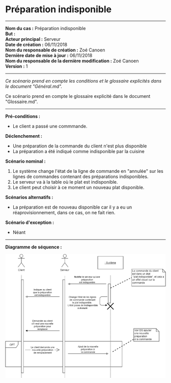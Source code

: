 # Préparation indisponible

---

**Nom du cas :** Préparation indisponible  
**But :**  
**Acteur principal :** Serveur  
**Date de création :** 06/11/2018  
**Nom du responsable de création :** Zoé Canoen  
**Dernière date de mise à jour :** 06/11/2018  
**Nom du responsable de la dernière modification :** Zoé Canoen  
**Version :** 1

---

*Ce scénario prend en compte les conditions et le glossaire explicités dans le document "Général.md".*

Ce scénario prend en compte le glossaire explicité dans le document "Glossaire.md".

------

**Pré-conditions :**  

- Le client a passé une commmande.

**Déclenchement :**

- Une préparation de la commande du client n'est plus disponible
- La préparation a été indiqué comme indisponible par la cuisine

**Scénario nominal :**  

1. Le système change l'état de la ligne de commande en "annulée" sur les lignes de commandes contenant des préparations indisponibles.
2. Le serveur va à la table où le plat est indisponible.
3. Le client peut choisir à ce moment un nouveau plat disponible.

**Scénarios alternatifs :**  

- La préparation est de nouveau disponible car il y a eu un réaprovisionnement, dans ce cas, on ne fait rien.

**Scénario d'exception :**  

- Néant

------

**Diagramme de séquence :**

![GitHub Logo](/Diagrammes_Sequences/DS-Preparation_Indisponible(service).png)
